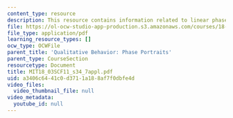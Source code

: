 ```yaml
---
content_type: resource
description: This resource contains information related to linear phase portraits.
file: https://ol-ocw-studio-app-production.s3.amazonaws.com/courses/18-03sc-differential-equations-fall-2011/a3406c6441c0d3711a188af7f0dbfe4d_MIT18_03SCF11_s34_7appl.pdf
file_type: application/pdf
learning_resource_types: []
ocw_type: OCWFile
parent_title: 'Qualitative Behavior: Phase Portraits'
parent_type: CourseSection
resourcetype: Document
title: MIT18_03SCF11_s34_7appl.pdf
uid: a3406c64-41c0-d371-1a18-8af7f0dbfe4d
video_files:
  video_thumbnail_file: null
video_metadata:
  youtube_id: null
---
```

